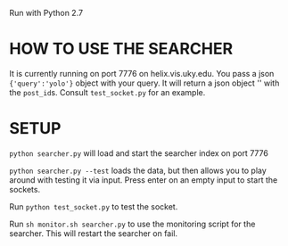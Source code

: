 Run with Python 2.7

HOW TO USE THE SEARCHER 
==============

It is currently running on port 7776 on helix.vis.uky.edu. You pass a json `{'query':'yolo'}` object with your query. It will return a json object '' with the `post_id`s. Consult `test_socket.py` for an example.


SETUP
=========

`python searcher.py` will load and start the searcher index on port 7776

`python searcher.py --test` loads the data, but then allows you to play around with testing it via input. Press enter on an empty input to start the sockets.

Run `python test_socket.py` to test the socket.

Run `sh monitor.sh searcher.py` to use the monitoring script for the searcher. This will restart the searcher on fail.
